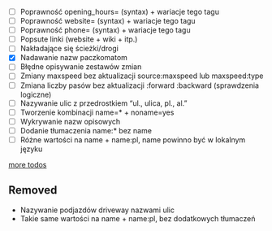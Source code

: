 - [ ] Poprawność opening_hours= (syntax) + wariacje tego tagu
- [ ] Poprawność website= (syntax) + wariacje tego tagu
- [ ] Poprawność phone= (syntax) + wariacje tego tagu
- [ ] Popsute linki (website + wiki + itp.)
- [ ] Nakładające się ścieżki/drogi
- [x] Nadawanie nazw paczkomatom
- [ ] Błędne opisywanie zestawów zmian
- [ ] Zmiany maxspeed bez aktualizacji source:maxspeed lub maxspeed:type
- [ ] Zmiana liczby pasów bez aktualizacji :forward :backward (sprawdzenia logiczne)
- [ ] Nazywanie ulic z przedrostkiem “ul., ulica, pl., al.”
- [ ] Tworzenie kombinacji name=\* + noname=yes
- [ ] Wykrywanie nazw opisowych
- [ ] Dodanie tłumaczenia name:\* bez name
- [ ] Różne wartości na name + name:pl, name powinno być w lokalnym języku

[more todos](https://community.openstreetmap.org/t/rozwiniecie-bota-adresowego-o-nowe-sprawdzenia/8753)

## Removed

- Nazywanie podjazdów driveway nazwami ulic
- Takie same wartości na name + name:pl, bez dodatkowych tłumaczeń
